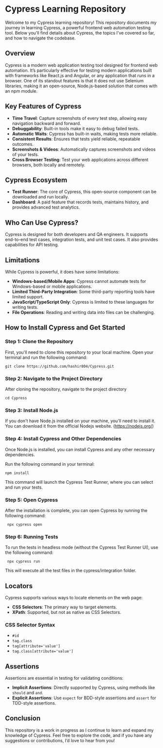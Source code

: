 # Cypress Learning Repository

Welcome to my Cypress learning repository! This repository documents my journey in learning Cypress, a powerful frontend web automation testing tool. Below you'll find details about Cypress, the topics I've covered so far, and how to navigate the codebase.

## Overview

Cypress is a modern web application testing tool designed for frontend web automation. It’s particularly effective for testing modern applications built with frameworks like React.js and Angular, or any application that runs in a browser. One of its standout features is that it does not use Selenium libraries, making it an open-source, Node.js-based solution that comes with an npm module.

## Key Features of Cypress

- **Time Travel**: Capture screenshots of every test step, allowing easy navigation backward and forward.
- **Debuggability**: Built-in tools make it easy to debug failed tests.
- **Automatic Waits**: Cypress has built-in waits, making tests more reliable.
- **Consistent Results**: Ensures that tests yield reliable, repeatable outcomes.
- **Screenshots & Videos**: Automatically captures screenshots and videos of your tests.
- **Cross Browser Testing**: Test your web applications across different browsers, both locally and remotely.

## Cypress Ecosystem

- **Test Runner**: The core of Cypress, this open-source component can be downloaded and run locally.
- **Dashboard**: A paid feature that records tests, maintains history, and provides advanced test analytics.

## Who Can Use Cypress?

Cypress is designed for both developers and QA engineers. It supports end-to-end test cases, integration tests, and unit test cases. It also provides capabilities for API testing.

## Limitations

While Cypress is powerful, it does have some limitations:
- **Windows-based/Mobile Apps**: Cypress cannot automate tests for Windows-based or mobile applications.
- **Limited Third-Party Integration**: Some third-party reporting tools have limited support.
- **JavaScript/TypeScript Only**: Cypress is limited to these languages for writing tests.
- **File Operations**: Reading and writing data into files can be challenging.

## How to Install Cypress and Get Started

### Step 1: Clone the Repository

First, you'll need to clone this repository to your local machine. Open your terminal and run the following command:

``` git clone https://github.com/hashir804/Cypress.git ``` 



### Step 2: Navigate to the Project Directory

After cloning the repository, navigate to the project directory

``` cd Cypress  ``` 

### Step 3: Install Node.js

If you don't have Node.js installed on your machine, you'll need to install it. You can download it from the official Nodejs website. (https://nodejs.org/) 

### Step 4: Install Cypress and Other Dependencies

Once Node.js is installed, you can install Cypress and any other necessary dependencies. 

Run the following command in your terminal:

``` npm install ``` 

This command will launch the Cypress Test Runner, where you can select and run your tests.

### Step 5: Open Cypress

After the installation is complete, you can open Cypress by running the following command:

```  npx cypress open ``` 

### Step 6: Running Tests
To run the tests in headless mode (without the Cypress Test Runner UI), use the following command:


```  npx cypress run ``` 

This will execute all the test files in the cypress/integration folder.


## Locators

Cypress supports various ways to locate elements on the web page:

- **CSS Selectors**: The primary way to target elements.
- **XPath**: Supported, but not as native as CSS Selectors.

### CSS Selector Syntax

- `#id`
- `tag.class`
- `tag[attribute='value']`
- `tag.class[attribute='value']`

## Assertions

Assertions are essential in testing for validating conditions:

- **Implicit Assertions**: Directly supported by Cypress, using methods like `should` and `and`.
- **Explicit Assertions**: Use `expect` for BDD-style assertions and `assert` for TDD-style assertions.

## Conclusion

This repository is a work in progress as I continue to learn and expand my knowledge of Cypress. Feel free to explore the code, and if you have any suggestions or contributions, I’d love to hear from you!

